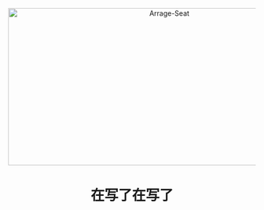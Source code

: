 <div align="center">

<img src="https://socialify.git.ci/Harry-Jing/Arrage-Seat/image?description=1&descriptionEditable=%E6%AD%A3%E5%9C%A8%E5%BC%80%E5%8F%91%E7%9A%84%E4%B8%80%E4%B8%AA%E9%A1%B9%E7%9B%AE%EF%BC%88%E5%92%95%E5%92%95%E5%92%95&language=1&logo=https%3A%2F%2Favatars.githubusercontent.com%2Fu%2F69247286%3Fs%3D400%26u%3D156d7604475b5ac940b588517914fb7829a6c11f%26v%3D4&name=1&owner=1&theme=Auto" alt="Arrage-Seat" width="640" height="320" />

</div>


<div align="center">

# **在写了在写了**

</div>

